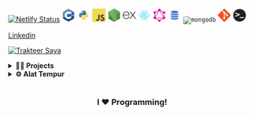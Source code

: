 [![Netlify Status](https://api.netlify.com/api/v1/badges/aa5e4a54-dbd3-4bc2-b0c1-884618186bf3/deploy-status)](https://app.netlify.com/sites/kowaja/deploys)
<code><img height="27" src="https://raw.githubusercontent.com/github/explore/80688e429a7d4ef2fca1e82350fe8e3517d3494d/topics/cpp/cpp.png" alt="cpp"></code>
<code><img height="27" src="https://raw.githubusercontent.com/github/explore/80688e429a7d4ef2fca1e82350fe8e3517d3494d/topics/python/python.png" alt="python"></code>
<code><img height="27" src="https://raw.githubusercontent.com/github/explore/80688e429a7d4ef2fca1e82350fe8e3517d3494d/topics/javascript/javascript.png" alt="javascript"></code>
<code><img height="27" src="https://raw.githubusercontent.com/github/explore/80688e429a7d4ef2fca1e82350fe8e3517d3494d/topics/nodejs/nodejs.png" alt="nodejs"></code>
<code><img height="27" src="https://raw.githubusercontent.com/devicons/devicon/master/icons/express/express-original.svg" alt="expressjs"></code>
<code><img height="27" src="https://raw.githubusercontent.com/github/explore/80688e429a7d4ef2fca1e82350fe8e3517d3494d/topics/react/react.png" alt="react"></code>
<code><img height="27" src="https://raw.githubusercontent.com/github/explore/80688e429a7d4ef2fca1e82350fe8e3517d3494d/topics/graphql/graphql.png" alt="graphql"></code>
<code><img height="27" src="https://raw.githubusercontent.com/github/explore/80688e429a7d4ef2fca1e82350fe8e3517d3494d/topics/sql/sql.png" alt="sql"></code>
<code><img height="27" src="https://encrypted-tbn0.gstatic.com/images?q=tbn%3AANd9GcSTTzPAw-55ssm1Im594xYZ9eRQu2JylrkYLg&usqp=CAU" alt="mongodb"></code>
<code><img height="27" src="https://raw.githubusercontent.com/devicons/devicon/master/icons/git/git-original.svg" alt="git"></code>
<code><img height="27" src="https://raw.githubusercontent.com/github/explore/80688e429a7d4ef2fca1e82350fe8e3517d3494d/topics/terminal/terminal.png" alt="terminal"></code>

<a href="https://trakteer.id/rafaelnuansa/tip" target="_blank">Linkedin</a>

<a href="https://trakteer.id/rafaelnuansa/tip" target="_blank"><img id="wse-buttons-preview" src="https://cdn.trakteer.id/images/embed/trbtn-blue-2.png" height="40" style="border:0px;height:40px;" alt="Trakteer Saya"></a>



<details>
  <summary><b>🧑‍🚀 Projects</b></summary>

  <br />
  <table>
    <thead align="center">
      <tr border: none;>
        <td><b>💻 Projects</b></td>
        <td><b>🌟 Stars</b></td>
        <td><b>🍴 Forks</b></td>
        <td><b>🐛 Issues</b></td>
        <td><b>🔔 Pull Requests</b></td>
        <td><b>👨‍💻 Language</b></td>
      </tr>
    </thead>
    <tbody>
      <tr>
	      <td><a href="https://github.com/rafaelnuansa/calculator"><b>🚀 Calculator</b></a></td>
        <td><img alt="Stars" src="https://img.shields.io/github/stars/rafaelnuansa/calculator?style=flat-square&labelColor=343b41"/></td>
        <td><img alt="Forks" src="https://img.shields.io/github/forks/rafaelnuansa/calculator?style=flat-square&labelColor=343b41"/></td>
        <td><img alt="Issues" src="https://img.shields.io/github/issues/rafaelnuansa/calculator?style=flat-square"/></td>
        <td><img alt="Pull Requests" src="https://img.shields.io/github/issues-pr/rafaelnuansa/calculator?style=flat-square"/></td>
        <td><img alt="Language" src="https://img.shields.io/github/languages/top/rafaelnuansa/calculator?style=flat-square"/></td>
      </tr>
      <tr>
	      <td><a href="https://github.com/rafaelnuansa/kertas-gunting-batu-php"><b>💸 Kertas Gunting Batu</b></a></td>
        <td><img alt="Stars" src="https://img.shields.io/github/stars/rafaelnuansa/kertas-gunting-batu-php?style=flat-square&labelColor=343b41"/></td>
        <td><img alt="Forks" src="https://img.shields.io/github/forks/rafaelnuansa/kertas-gunting-batu-php?style=flat-square&labelColor=343b41"/></td>
        <td><img alt="Issues" src="https://img.shields.io/github/issues/rafaelnuansa/kertas-gunting-batu-php?style=flat-square"/></td>
        <td><img alt="Pull Requests" src="https://img.shields.io/github/issues-pr/rafaelnuansa/kertas-gunting-batu-php?style=flat-square"/></td>
        <td><img alt="Language" src="https://img.shields.io/github/languages/top/rafaelnuansa/kertas-gunting-batu-php?label=javascript&style=flat-square"/></td>
      </tr>
      <tr>
	      <td><a href="https://github.com/rafaelnuansa/rafaelnuansa"><b>🤓 rafaelnuansa</b></a></td>
        <td><img alt="Stars" src="https://img.shields.io/github/stars/rafaelnuansa/rafaelnuansa?style=flat-square&labelColor=343b41"/></td>
        <td><img alt="Forks" src="https://img.shields.io/github/forks/rafaelnuansa/rafaelnuansa?style=flat-square&labelColor=343b41"/></td>
        <td><img alt="Issues" src="https://img.shields.io/github/issues/rafaelnuansa/rafaelnuansa?style=flat-square"/></td>
        <td><img alt="Pull Requests" src="https://img.shields.io/github/issues-pr/rafaelnuansa/rafaelnuansa?style=flat-square"/></td>
        <td><img alt="Language" src="https://img.shields.io/badge/markdown-100%25-blue?style=flat-square"/></td> 
      </tr>
	       <tr>
	      <td><a href="https://github.com/rafaelnuansa/bogor-berwisata"><b>Bogor Berwisata</b></a></td>
        <td><img alt="Stars" src="https://img.shields.io/github/stars/rafaelnuansa/bogor-berwisata?style=flat-square&labelColor=343b41"/></td>
        <td><img alt="Forks" src="https://img.shields.io/github/forks/rafaelnuansa/bogor-berwisata?style=flat-square&labelColor=343b41"/></td>
        <td><img alt="Issues" src="https://img.shields.io/github/issues/rafaelnuansa/bogor-berwisata?style=flat-square"/></td>
        <td><img alt="Pull Requests" src="https://img.shields.io/github/issues-pr/rafaelnuansa/bogor-berwisata?style=flat-square"/></td>
        <td><img alt="Language" src="https://img.shields.io/badge/markdown-100%25-blue?style=flat-square"/></td> 
      </tr>
    </tbody>
  </table>
  <br />
</details>
 
<details>	
  <br />
  <summary><b>⚙️ Alat Tempur</b></summary>
  	<ul>
  	    <li><b>Browser: </b> Google Chrome</li>
	    <li><b>Terminal: </b> ZSH: Oh My Zsh (PowerLevel10k)</li>
	    <li><b>Code Editor:</b> VSCode - The best editor out there.</li>
	    <li><b>To Stay Updated:</b> Github, StackOverflow, Medium, Linkedin and Twitter.</li>
	</ul>	
</details>

#

<div align="center">

### I ❤️ Programming!

</div>

